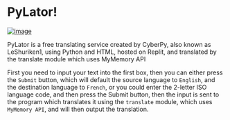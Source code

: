 # PyLator!

[![image](favicon.ico)](https://PyLator.CyberPy.Repl.Co/)

PyLator is a free translating service created by CyberPy, also known as LeShuriken1, using Python and HTML, hosted on Replit, and translated by the translate module which uses MyMemory API


First you need to input your text into the first box, then you can either press the `Submit` button, which will default the source language to `English`, and the destination language to `French`, or you could enter the 2-letter ISO language code, and then press the Submit button, then the input is sent to the program which translates it using the `translate` module, which uses `MyMemory API`, and will then output the translation.
